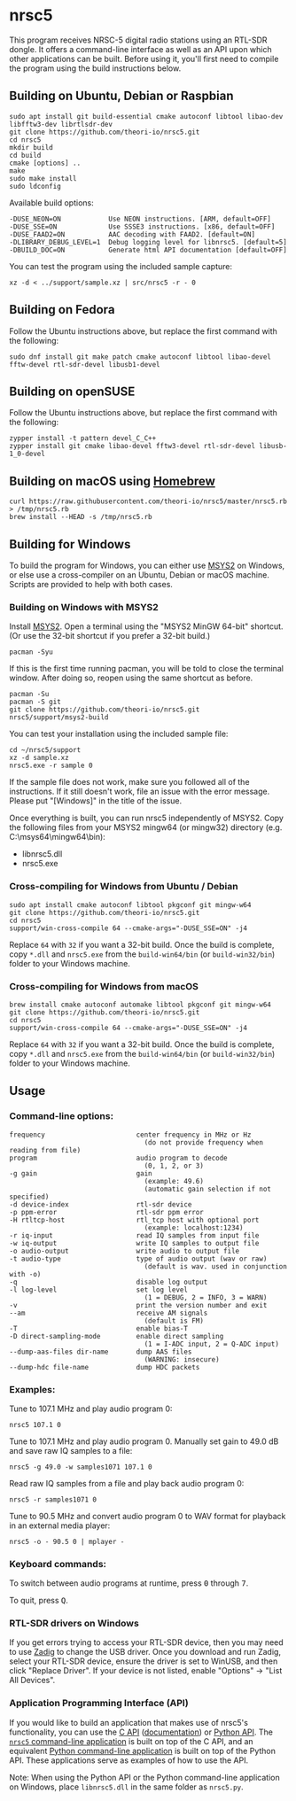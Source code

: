 # nrsc5

This program receives NRSC-5 digital radio stations using an RTL-SDR dongle. It offers a command-line interface as well as an API upon which other applications can be built. Before using it, you'll first need to compile the program using the build instructions below.

## Building on Ubuntu, Debian or Raspbian

    sudo apt install git build-essential cmake autoconf libtool libao-dev libfftw3-dev librtlsdr-dev
    git clone https://github.com/theori-io/nrsc5.git
    cd nrsc5
    mkdir build
    cd build
    cmake [options] ..
    make
    sudo make install
    sudo ldconfig

Available build options:

    -DUSE_NEON=ON            Use NEON instructions. [ARM, default=OFF]
    -DUSE_SSE=ON             Use SSSE3 instructions. [x86, default=OFF]
    -DUSE_FAAD2=ON           AAC decoding with FAAD2. [default=ON]
    -DLIBRARY_DEBUG_LEVEL=1  Debug logging level for libnrsc5. [default=5]
    -DBUILD_DOC=ON           Generate html API documentation [default=OFF]

You can test the program using the included sample capture:

    xz -d < ../support/sample.xz | src/nrsc5 -r - 0

## Building on Fedora

Follow the Ubuntu instructions above, but replace the first command with the following:

    sudo dnf install git make patch cmake autoconf libtool libao-devel fftw-devel rtl-sdr-devel libusb1-devel

## Building on openSUSE

Follow the Ubuntu instructions above, but replace the first command with the following:

    zypper install -t pattern devel_C_C++
    zypper install git cmake libao-devel fftw3-devel rtl-sdr-devel libusb-1_0-devel

## Building on macOS using [Homebrew](https://brew.sh)

    curl https://raw.githubusercontent.com/theori-io/nrsc5/master/nrsc5.rb > /tmp/nrsc5.rb
    brew install --HEAD -s /tmp/nrsc5.rb

## Building for Windows

To build the program for Windows, you can either use [MSYS2](http://www.msys2.org) on Windows, or else use a cross-compiler on an Ubuntu, Debian or macOS machine. Scripts are provided to help with both cases.

### Building on Windows with MSYS2

Install [MSYS2](http://www.msys2.org). Open a terminal using the "MSYS2 MinGW 64-bit" shortcut. (Or use the 32-bit shortcut if you prefer a 32-bit build.)

    pacman -Syu

If this is the first time running pacman, you will be told to close the terminal window. After doing so, reopen using the same shortcut as before.

    pacman -Su
    pacman -S git
    git clone https://github.com/theori-io/nrsc5.git
    nrsc5/support/msys2-build

You can test your installation using the included sample file:

    cd ~/nrsc5/support
    xz -d sample.xz
    nrsc5.exe -r sample 0

If the sample file does not work, make sure you followed all of the instructions. If it still doesn't work, file an issue with the error message. Please put "[Windows]" in the title of the issue.

Once everything is built, you can run nrsc5 independently of MSYS2. Copy the following files from your MSYS2 mingw64 (or mingw32) directory (e.g. C:\\msys64\\mingw64\\bin):

* libnrsc5.dll
* nrsc5.exe

### Cross-compiling for Windows from Ubuntu / Debian

    sudo apt install cmake autoconf libtool pkgconf git mingw-w64
    git clone https://github.com/theori-io/nrsc5.git
    cd nrsc5
    support/win-cross-compile 64 --cmake-args="-DUSE_SSE=ON" -j4

Replace `64` with `32` if you want a 32-bit build. Once the build is complete, copy `*.dll` and `nrsc5.exe` from the `build-win64/bin` (or `build-win32/bin`) folder to your Windows machine.

### Cross-compiling for Windows from macOS

    brew install cmake autoconf automake libtool pkgconf git mingw-w64
    git clone https://github.com/theori-io/nrsc5.git
    cd nrsc5
    support/win-cross-compile 64 --cmake-args="-DUSE_SSE=ON" -j4

Replace `64` with `32` if you want a 32-bit build. Once the build is complete, copy `*.dll` and `nrsc5.exe` from the `build-win64/bin` (or `build-win32/bin`) folder to your Windows machine.

## Usage

### Command-line options:

    frequency                       center frequency in MHz or Hz
                                      (do not provide frequency when reading from file)
    program                         audio program to decode
                                      (0, 1, 2, or 3)
    -g gain                         gain
                                      (example: 49.6)
                                      (automatic gain selection if not specified)
    -d device-index                 rtl-sdr device
    -p ppm-error                    rtl-sdr ppm error
    -H rtltcp-host                  rtl_tcp host with optional port
                                      (example: localhost:1234)
    -r iq-input                     read IQ samples from input file
    -w iq-output                    write IQ samples to output file
    -o audio-output                 write audio to output file
    -t audio-type                   type of audio output (wav or raw)
                                      (default is wav. used in conjunction with -o)
    -q                              disable log output
    -l log-level                    set log level
                                      (1 = DEBUG, 2 = INFO, 3 = WARN)
    -v                              print the version number and exit
    --am                            receive AM signals
                                      (default is FM)
    -T                              enable bias-T
    -D direct-sampling-mode         enable direct sampling
                                      (1 = I-ADC input, 2 = Q-ADC input)
    --dump-aas-files dir-name       dump AAS files
                                      (WARNING: insecure)
    --dump-hdc file-name            dump HDC packets

### Examples:

Tune to 107.1 MHz and play audio program 0:

    nrsc5 107.1 0

Tune to 107.1 MHz and play audio program 0. Manually set gain to 49.0 dB and save raw IQ samples to a file:

    nrsc5 -g 49.0 -w samples1071 107.1 0

Read raw IQ samples from a file and play back audio program 0:

    nrsc5 -r samples1071 0

Tune to 90.5 MHz and convert audio program 0 to WAV format for playback in an external media player:

    nrsc5 -o - 90.5 0 | mplayer -

### Keyboard commands:

To switch between audio programs at runtime, press <kbd>0</kbd> through <kbd>7</kbd>.

To quit, press <kbd>Q</kbd>.

### RTL-SDR drivers on Windows

If you get errors trying to access your RTL-SDR device, then you may need to use [Zadig](http://zadig.akeo.ie/) to change the USB driver. Once you download and run Zadig, select your RTL-SDR device, ensure the driver is set to WinUSB, and then click "Replace Driver". If your device is not listed, enable "Options" -> "List All Devices".

### Application Programming Interface (API)

If you would like to build an application that makes use of nrsc5's functionality, you can use the [C API](include/nrsc5.h) ([documentation](https://theori-io.github.io/nrsc5/c-api/)) or [Python API](support/nrsc5.py). The [`nrsc5` command-line application](src/main.c) is built on top of the C API, and an equivalent [Python command-line application](support/cli.py) is built on top of the Python API. These applications serve as examples of how to use the API.

Note: When using the Python API or the Python command-line application on Windows, place `libnrsc5.dll` in the same folder as `nrsc5.py`.
